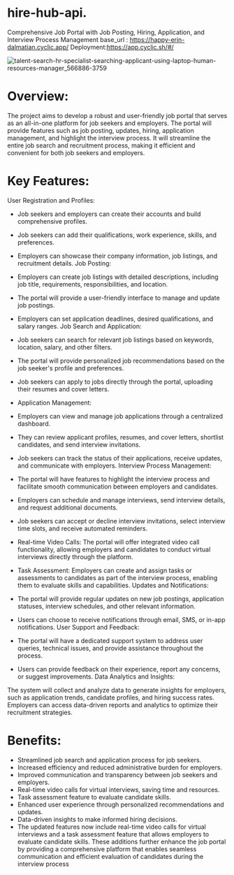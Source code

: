 # hire-hub-api.
 Comprehensive Job Portal with Job Posting, Hiring, Application, and Interview Process Management
 base_url : https://happy-erin-dalmatian.cyclic.app/
 Deployment:https://app.cyclic.sh/#/
 
![talent-search-hr-specialist-searching-applicant-using-laptop-human-resources-manager_566886-3759](https://github.com/Aplet-Technologies/hire-hub-api/assets/56709898/d268e59d-3329-4f6e-a20a-c3a557bdfc3c)

# Overview:
The project aims to develop a robust and user-friendly job portal that serves as an all-in-one platform for job seekers and employers. The portal will provide features such as job posting, updates, hiring, application management, and highlight the interview process. It will streamline the entire job search and recruitment process, making it efficient and convenient for both job seekers and employers.

# Key Features:
User Registration and Profiles:

- Job seekers and employers can create their accounts and build comprehensive profiles.
- Job seekers can add their qualifications, work experience, skills, and preferences.
- Employers can showcase their company information, job listings, and recruitment details. 
  Job Posting:

- Employers can create job listings with detailed descriptions, including job title, requirements, responsibilities, and location.
- The portal will provide a user-friendly interface to manage and update job postings.
- Employers can set application deadlines, desired qualifications, and salary ranges.
  Job Search and Application:

- Job seekers can search for relevant job listings based on keywords, location, salary, and other filters.
- The portal will provide personalized job recommendations based on the job seeker's profile and preferences.
- Job seekers can apply to jobs directly through the portal, uploading their resumes and cover letters.
- Application Management:

- Employers can view and manage job applications through a centralized dashboard.
- They can review applicant profiles, resumes, and cover letters, shortlist candidates, and send interview invitations.
- Job seekers can track the status of their applications, receive updates, and communicate with employers.
  Interview Process Management:

- The portal will have features to highlight the interview process and facilitate smooth communication between employers and candidates.
- Employers can schedule and manage interviews, send interview details, and request additional documents.
- Job seekers can accept or decline interview invitations, select interview time slots, and receive automated reminders.
- Real-time Video Calls: The portal will offer integrated video call functionality, allowing employers and candidates to conduct 
  virtual interviews directly through the platform.
- Task Assessment: Employers can create and assign tasks or assessments to candidates as part of the interview process, enabling them 
  to evaluate skills and capabilities.
  Updates and Notifications:

- The portal will provide regular updates on new job postings, application statuses, interview schedules, and other relevant 
  information.
- Users can choose to receive notifications through email, SMS, or in-app notifications.
  User Support and Feedback:

- The portal will have a dedicated support system to address user queries, technical issues, and provide assistance throughout the 
  process.
- Users can provide feedback on their experience, report any concerns, or suggest improvements.
  Data Analytics and Insights:

The system will collect and analyze data to generate insights for employers, such as application trends, candidate profiles, and hiring success rates.
Employers can access data-driven reports and analytics to optimize their recruitment strategies.

# Benefits:
- Streamlined job search and application process for job seekers.
- Increased efficiency and reduced administrative burden for employers.
- Improved communication and transparency between job seekers and employers.
- Real-time video calls for virtual interviews, saving time and resources.
- Task assessment feature to evaluate candidate skills.
- Enhanced user experience through personalized recommendations and updates.
- Data-driven insights to make informed hiring decisions.
- The updated features now include real-time video calls for virtual interviews and a task assessment feature that allows employers to  evaluate candidate skills. These additions further enhance the job portal by providing a comprehensive platform that enables seamless communication and efficient evaluation of candidates during the interview process
